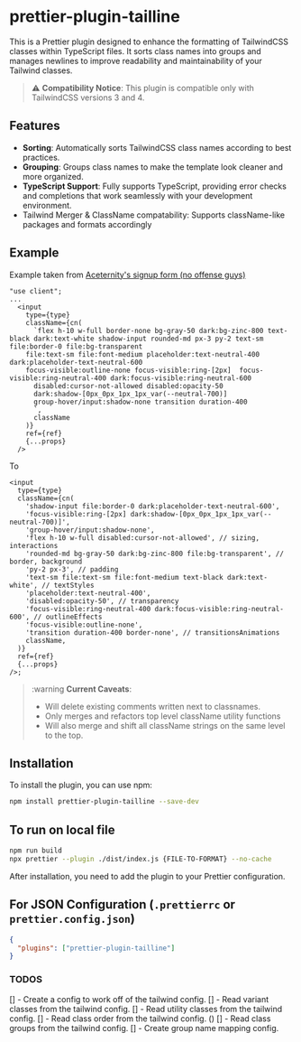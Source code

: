 # prettier-plugin-tailline

This is a Prettier plugin designed to enhance the formatting of TailwindCSS classes within TypeScript files. It sorts class names into groups and manages newlines to improve readability and maintainability of your Tailwind classes.

> :warning: **Compatibility Notice**: This plugin is compatible only with TailwindCSS versions 3 and 4.
>

## Features

- **Sorting**: Automatically sorts TailwindCSS class names according to best practices.
- **Grouping**: Groups class names to make the template look cleaner and more organized.
- **TypeScript Support**: Fully supports TypeScript, providing error checks and completions that work seamlessly with your development environment.
- Tailwind Merger & ClassName compatability: Supports className-like packages and formats accordingly

## Example

Example taken from [Aceternity's signup form (no offense guys)](https://ui.aceternity.com/components/signup-form)

```tsx
"use client";
...
  <input
    type={type}
    className={cn(
      `flex h-10 w-full border-none bg-gray-50 dark:bg-zinc-800 text-black dark:text-white shadow-input rounded-md px-3 py-2 text-sm  file:border-0 file:bg-transparent 
    file:text-sm file:font-medium placeholder:text-neutral-400 dark:placeholder-text-neutral-600 
    focus-visible:outline-none focus-visible:ring-[2px]  focus-visible:ring-neutral-400 dark:focus-visible:ring-neutral-600
      disabled:cursor-not-allowed disabled:opacity-50
      dark:shadow-[0px_0px_1px_1px_var(--neutral-700)]
      group-hover/input:shadow-none transition duration-400
      `,
      className
    )}
    ref={ref}
    {...props}
  />
```

To

```tsx
<input
  type={type}
  className={cn(
    'shadow-input file:border-0 dark:placeholder-text-neutral-600',
    'focus-visible:ring-[2px] dark:shadow-[0px_0px_1px_1px_var(--neutral-700)]',
    'group-hover/input:shadow-none',
    'flex h-10 w-full disabled:cursor-not-allowed', // sizing, interactions
    'rounded-md bg-gray-50 dark:bg-zinc-800 file:bg-transparent', // border, background
    'py-2 px-3', // padding
    'text-sm file:text-sm file:font-medium text-black dark:text-white', // textStyles
    'placeholder:text-neutral-400',
    'disabled:opacity-50', // transparency
    'focus-visible:ring-neutral-400 dark:focus-visible:ring-neutral-600', // outlineEffects
    'focus-visible:outline-none',
    'transition duration-400 border-none', // transitionsAnimations
    className,
  )}
  ref={ref}
  {...props}
/>;
```

> :warning **Current Caveats**:
>
> - Will delete existing comments written next to classnames.
> - Only merges and refactors top level className utility functions
> - Will also merge and shift all className strings on the same level to the top.

## Installation

To install the plugin, you can use npm:

```bash
npm install prettier-plugin-tailline --save-dev
```

## To run on local file

```bash
npm run build
npx prettier --plugin ./dist/index.js {FILE-TO-FORMAT} --no-cache
```

After installation, you need to add the plugin to your Prettier configuration.

## For JSON Configuration (`.prettierrc` or `prettier.config.json`)

```json
{
  "plugins": ["prettier-plugin-tailline"]
}
```

### TODOS

[] - Create a config to work off of the tailwind config.
[] - Read variant classes from the tailwind config.
[] - Read utility classes from the tailwind config.
[] - Read class order from the tailwind config. ()
[] - Read class groups from the tailwind config.
[] - Create group name mapping config.
